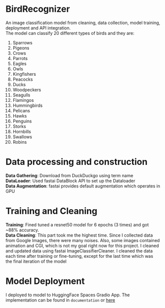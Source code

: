 # BirdRecognizer
An image classification model from cleaning, data collection, model training, deployment and API integration.<br/>
The model can classify 20 different types of birds and they are: <br/>
1. Sparrows
2. Pigeons
3. Crows
4. Parrots
5. Eagles
6. Owls
7. Kingfishers
8. Peacocks
9. Ducks
10. Woodpeckers
11. Seagulls
12. Flamingos
13. Hummingbirds
14. Pelicans
15. Hawks
16. Penguins
17. Storks
18. Hornbills
19. Swallows
20. Robins

# Data processing and construction
**Data Gathering**: Download from DuckDuckgo using term name <br/>
**DataLoader**: Used fastai DataBlock API to set up the Dataloader <br/>
**Data Augmentation**: fastai provides default augmentation which operates in GPU <br/>
# Training and Cleaning
**Training**: Fined tuned a resnet50 model for 6 epochs (3 times) and got ~88% accuracy. <br/>
**Data Cleaning**: This part took me the highest time. Since I collected data from Google Images, there were many noises. Also, some images contained animation and CGI, which is not my goal right now for this project. I cleaned and updated data using fastai ImageClassifierCleaner. I cleaned the data each time after training or fine-tuning, except for the last time which was the final iteration of the model<br/>

# Model Deployment
I deployed to model to HuggingFace Spaces Gradio App. The implementation can be found in `documentation` or [here](https://huggingface.co/spaces/Faiyaz10/Cap_recognizer)<br/>
